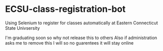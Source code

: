 # ECSU-class-registration-bot
 Using Selenium to register for classes automatically at Eastern Connecticut State Univsersity

I'm graduating soon so why not release this to others
Also if administration asks me to remove this I will so no guarentees it will stay online

